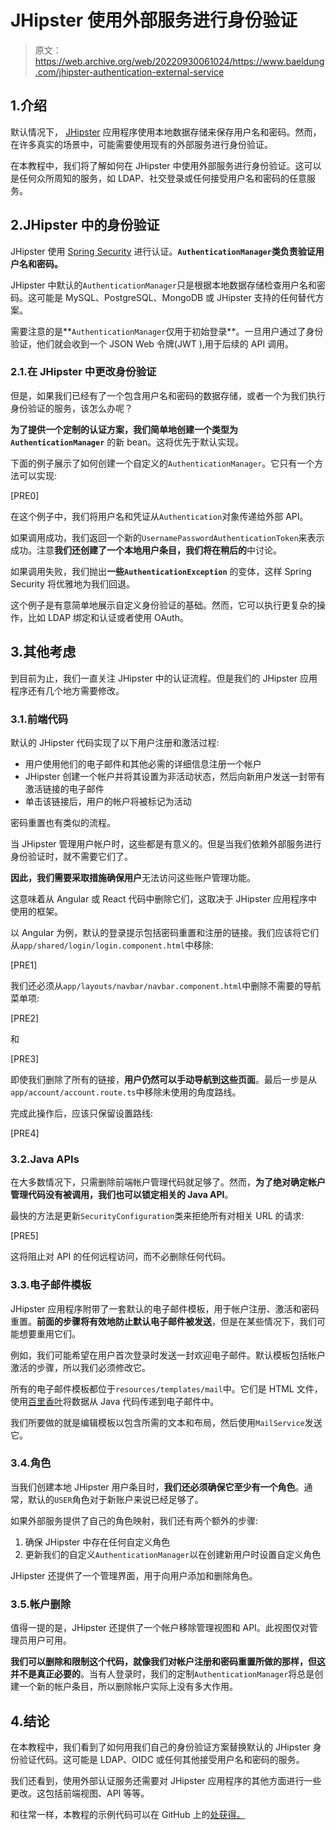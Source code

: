 # JHipster 使用外部服务进行身份验证

> 原文：<https://web.archive.org/web/20220930061024/https://www.baeldung.com/jhipster-authentication-external-service>

## 1.介绍

默认情况下， [JHipster](https://web.archive.org/web/20220926200546/https://www.jhipster.tech/) 应用程序使用本地数据存储来保存用户名和密码。然而，在许多真实的场景中，可能需要使用现有的外部服务进行身份验证。

在本教程中，我们将了解如何在 JHipster 中使用外部服务进行身份验证。这可以是任何众所周知的服务，如 LDAP、社交登录或任何接受用户名和密码的任意服务。

## 2.JHipster 中的身份验证

JHipster 使用 [Spring Security](/web/20220926200546/https://www.baeldung.com/security-spring) 进行认证。**`AuthenticationManager`类负责验证用户名和密码。**

JHipster 中默认的`AuthenticationManager`只是根据本地数据存储检查用户名和密码。这可能是 MySQL、PostgreSQL、MongoDB 或 JHipster 支持的任何替代方案。

需要注意的是**`AuthenticationManager`仅用于初始登录**。一旦用户通过了身份验证，他们就会收到一个 JSON Web 令牌(JWT ),用于后续的 API 调用。

### 2.1.在 JHipster 中更改身份验证

但是，如果我们已经有了一个包含用户名和密码的数据存储，或者一个为我们执行身份验证的服务，该怎么办呢？

**为了提供一个定制的认证方案，我们简单地创建一个类型为`AuthenticationManager`** 的新 bean。这将优先于默认实现。

下面的例子展示了如何创建一个自定义的`AuthenticationManager`。它只有一个方法可以实现:

[PRE0]

在这个例子中，我们将用户名和凭证从`Authentication`对象传递给外部 API。

如果调用成功，我们返回一个新的`UsernamePasswordAuthenticationToken`来表示成功。注意**我们还创建了一个本地用户条目，我们将在稍后的**中讨论。

如果调用失败，我们抛出**一些`AuthenticationException`** 的变体，这样 Spring Security 将优雅地为我们回退。

这个例子是有意简单地展示自定义身份验证的基础。然而，它可以执行更复杂的操作，比如 LDAP 绑定和认证或者使用 OAuth。

## 3.其他考虑

到目前为止，我们一直关注 JHipster 中的认证流程。但是我们的 JHipster 应用程序还有几个地方需要修改。

### 3.1.前端代码

默认的 JHipster 代码实现了以下用户注册和激活过程:

*   用户使用他们的电子邮件和其他必需的详细信息注册一个帐户
*   JHipster 创建一个帐户并将其设置为非活动状态，然后向新用户发送一封带有激活链接的电子邮件
*   单击该链接后，用户的帐户将被标记为活动

密码重置也有类似的流程。

当 JHipster 管理用户帐户时，这些都是有意义的。但是当我们依赖外部服务进行身份验证时，就不需要它们了。

**因此，我们需要采取措施确保用户**无法访问这些账户管理功能。

这意味着从 Angular 或 React 代码中删除它们，这取决于 JHipster 应用程序中使用的框架。

以 Angular 为例，默认的登录提示包括密码重置和注册的链接。我们应该将它们从`app/shared/login/login.component.html`中移除:

[PRE1]

我们还必须从`app/layouts/navbar/navbar.component.html`中删除不需要的导航菜单项:

[PRE2]

和

[PRE3]

即使我们删除了所有的链接，**用户仍然可以手动导航到这些页面**。最后一步是从`app/account/account.route.ts`中移除未使用的角度路线。

完成此操作后，应该只保留设置路线:

[PRE4]

### 3.2.Java APIs

在大多数情况下，只需删除前端帐户管理代码就足够了。然而，**为了绝对确定帐户管理代码没有被调用，我们也可以锁定相关的 Java API**。

最快的方法是更新`SecurityConfiguration`类来拒绝所有对相关 URL 的请求:

[PRE5]

这将阻止对 API 的任何远程访问，而不必删除任何代码。

### 3.3.电子邮件模板

JHipster 应用程序附带了一套默认的电子邮件模板，用于帐户注册、激活和密码重置。**前面的步骤将有效地防止默认电子邮件被发送**，但是在某些情况下，我们可能想要重用它们。

例如，我们可能希望在用户首次登录时发送一封欢迎电子邮件。默认模板包括帐户激活的步骤，所以我们必须修改它。

所有的电子邮件模板都位于`resources/templates/mail`中。它们是 HTML 文件，使用[百里香叶](/web/20220926200546/https://www.baeldung.com/thymeleaf-in-spring-mvc)将数据从 Java 代码传递到电子邮件中。

我们所要做的就是编辑模板以包含所需的文本和布局，然后使用`MailService`发送它。

### 3.4.角色

当我们创建本地 JHipster 用户条目时，**我们还必须确保它至少有一个角色**。通常，默认的`USER`角色对于新账户来说已经足够了。

如果外部服务提供了自己的角色映射，我们还有两个额外的步骤:

1.  确保 JHipster 中存在任何自定义角色
2.  更新我们的自定义`AuthenticationManager`以在创建新用户时设置自定义角色

JHipster 还提供了一个管理界面，用于向用户添加和删除角色。

### 3.5.帐户删除

值得一提的是，JHipster 还提供了一个帐户移除管理视图和 API。此视图仅对管理员用户可用。

**我们可以删除和限制这个代码，就像我们对帐户注册和密码重置所做的那样，但这并不是真正必要的**。当有人登录时，我们的定制`AuthenticationManager`将总是创建一个新的帐户条目，所以删除帐户实际上没有多大作用。

## 4.结论

在本教程中，我们看到了如何用我们自己的身份验证方案替换默认的 JHipster 身份验证代码。这可能是 LDAP、OIDC 或任何其他接受用户名和密码的服务。

我们还看到，使用外部认证服务还需要对 JHipster 应用程序的其他方面进行一些更改。这包括前端视图、API 等等。

和往常一样，本教程的示例代码可以在 GitHub 上的[处获得。](https://web.archive.org/web/20220926200546/https://github.com/eugenp/tutorials/tree/master/jhipster-5/bookstore-monolith)